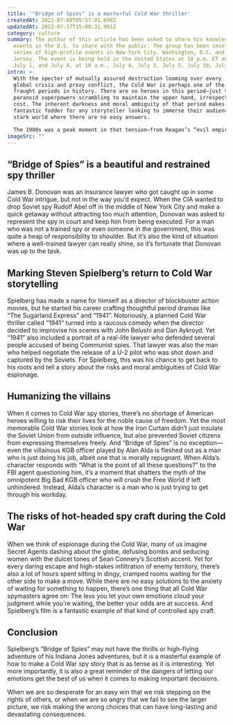 ```yaml
---
title: '"Bridge of Spies" is a masterful Cold War thriller'
createdAt: 2022-07-08T05:57:01.690Z
updatedAt: 2022-07-17T15:00:31.901Z
category: culture
summary: The author of this article has been asked to share his knowledge of the
  events in the U.S. to share with the public. The group has been involved in a
  series of high-profile events in New York City, Washington, D.C. and New
  Jersey. The event is being held in the United States at 10 p.m. ET on Monday,
  July 1, and July 4, at 10 a.m., July 6, July 3, July 5, July 10, July 6.
intro: >-
  With the specter of mutually assured destruction looming over every
  global crisis and proxy conflict, the Cold War is perhaps one of the most
  fraught periods in history. There are no heroes in this period—just two
  paranoid superpowers scrambling to maintain the upper hand, irrespective of
  cost. The inherent darkness and moral ambiguity of that period makes for
  fantastic fodder for any storyteller looking to immerse their audience in a
  stark world where there are no easy answers.

  The 1980s was a peak moment in that tension—from Reagan’s “evil empire” speech and constant saber-rattling, to the U.S.-backed Contra War against Communist rebels in Nicaragua and an escalation of tensions between NATO and the USSR all around the globe. In brief: It was not a good time to be alive if you believed in world peace. Thankfully, Hollywood had spies as intrepid as Tom Hanks ready to leap into action against those dastardly Soviet Commies whenever they needed someone captured or rescued from behind enemy lines.
imageSrc: ""
---
```


## “Bridge of Spies” is a beautiful and restrained spy thriller

James B. Donovan was an insurance lawyer who got caught up in some Cold War intrigue, but not in the way you’d expect. When the CIA wanted to drop Soviet spy Rudolf Abel off in the middle of New York City and make a quick getaway without attracting too much attention, Donovan was asked to represent the spy in court and keep him from being executed.
For a man who was not a trained spy or even someone in the government, this was quite a heap of responsibility to shoulder. But it’s also the kind of situation where a well-trained lawyer can really shine, so it’s fortunate that Donovan was up to the task.

## Marking Steven Spielberg’s return to Cold War storytelling

Spielberg has made a name for himself as a director of blockbuster action movies, but he started his career crafting thoughtful period dramas like “The Sugarland Express” and “1941”. Notoriously, a planned Cold War thriller called “1941“ turned into a raucous comedy when the director decided to improvise his scenes with John Belushi and Dan Aykroyd.
Yet “1941” also included a portrait of a real-life lawyer who defended several people accused of being Communist spies. That lawyer was also the man who helped negotiate the release of a U-2 pilot who was shot down and captured by the Soviets.
For Spielberg, this was his chance to get back to his roots and tell a story about the risks and moral ambiguities of Cold War espionage.

## Humanizing the villains

When it comes to Cold War spy stories, there’s no shortage of American heroes willing to risk their lives for the noble cause of freedom. Yet the most memorable Cold War stories look at how the Iron Curtain didn’t just insulate the Soviet Union from outside influence, but also prevented Soviet citizens from expressing themselves freely.
And “Bridge of Spies” is no exception—even the villainous KGB officer played by Alan Alda is fleshed out as a man who is just doing his job, albeit one that is morally repugnant.
When Alda’s character responds with “What is the point of all these questions?” to the FBI agent questioning him, it’s a moment that shatters the myth of the omnipotent Big Bad KGB officer who will crush the Free World if left unhindered. Instead, Alda’s character is a man who is just trying to get through his workday.

## The risks of hot-headed spy craft during the Cold War

When we think of espionage during the Cold War, many of us imagine Secret Agents dashing about the globe, defusing bombs and seducing women with the dulcet tones of Sean Connery’s Scottish accent. Yet for every daring escape and high-stakes infiltration of enemy territory, there’s also a lot of hours spent sitting in dingy, cramped rooms waiting for the other side to make a move.
While there are no easy solutions to the anxiety of waiting for something to happen, there’s one thing that all Cold War spymasters agree on: The less you let your own emotions cloud your judgment while you’re waiting, the better your odds are at success. And Spielberg’s film is a fantastic example of that kind of controlled spy craft.

## Conclusion

Spielberg’s “Bridge of Spies” may not have the thrills or high-flying adventure of his Indiana Jones adventures, but it is a masterful example of how to make a Cold War spy story that is as tense as it is interesting. Yet more importantly, it is also a great reminder of the dangers of letting our emotions get the best of us when it comes to making important decisions.

When we are so desperate for an easy win that we risk stepping on the rights of others, or when we are so angry that we fail to see the larger picture, we risk making the wrong choices that can have long-lasting and devastating consequences.
